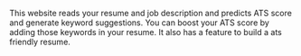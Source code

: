 This website reads your resume and job description and predicts ATS score and generate keyword suggestions. You can boost your ATS score by adding those keywords in your resume. It also has a feature to build a ats friendly resume.
